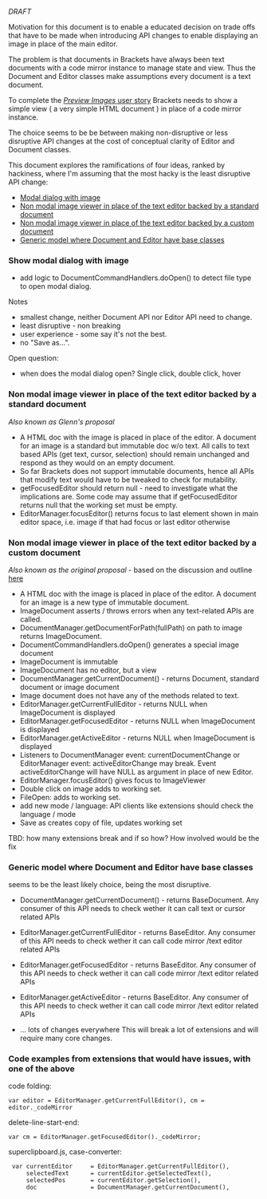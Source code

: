 _DRAFT_

Motivation for this document is to enable a educated decision on trade offs that have to be made when introducing API changes to enable displaying an image in place of the  main editor.

The problem is that documents in Brackets have always been text documents with a code mirror instance to manage state and view. Thus the Document and Editor classes make assumptions every document is a text document.

To complete the  [_Preview Images_ user story](https://trello.com/c/l9AcILkC/24-8-preview-images) Brackets needs to show a simple view ( a very simple HTML document ) in place of a code mirror instance.

The choice seems to be be between making non-disruptive or less disruptive API changes at the cost of conceptual clarity of Editor and Document classes.

This document explores the ramifications of four ideas, ranked by hackiness, where I'm assuming that the most hacky is the least disruptive API change:
* [Modal dialog with image](https://github.com/adobe/brackets/wiki/Preview-Images-Research#show-modal-dialog-with-image)
* [Non modal image viewer in place of the text editor backed by a standard document](https://github.com/adobe/brackets/wiki/Preview-Images-Research#non-modal-image-viewer-in-place-of-the-text-editor-backed-by-a-standard-document)
* [Non modal image viewer in place of the text editor backed by a custom document](https://github.com/adobe/brackets/wiki/Preview-Images-Research#non-modal-image-viewer-in-place-of-the-text-editor-backed-by-a-custom-document)
* [Generic model where Document and Editor have base classes](https://github.com/adobe/brackets/wiki/Preview-Images-Research#generic-model-where-document-and-editor-have-base-classes)


###  Show modal dialog with image
* add logic to DocumentCommandHandlers.doOpen() to detect file type to open modal dialog.

Notes
* smallest change, neither Document API nor Editor API need to change.
* least disruptive - non breaking
* user experience - some say it's not the best.
* no "Save as...".

Open question:
* when does the modal dialog open? Single click, double click, hover

### Non modal image viewer in place of the text editor backed by a standard document
_Also known as Glenn's proposal_
* A HTML doc with the image is placed in place of the editor. A document for an image is a standard but immutable doc w/o text. All calls to text based APIs (get text, cursor, selection) should remain unchanged and respond as they would on an empty document.
* So far Brackets does not support immutable documents, hence all APIs that modify text would have to be tweaked to check for mutability.
* getFocusedEditor should return null - need to investigate what the implications are. Some code may assume that if getFocusedEditor returns null that the working set must be empty.
* EditorManager.focusEditor() returns focus to last element shown in main editor space, i.e. image if that had focus or last editor otherwise

###  Non modal image viewer in place of the text editor backed by a custom document
_Also known as the original proposal_ - based on the discussion and outline [here](https://github.com/adobe/brackets/pull/4492) 
* A HTML doc with the image is placed in place of the editor. A document for an image is a new type of immutable document. 
* ImageDocument asserts / throws errors when any text-related APIs are called.
* DocumentManager.getDocumentForPath(fullPath) on path to image returns ImageDocument.
* DocumentCommandHandlers.doOpen() generates a special image document
* ImageDocument is immutable
* ImageDocument has no editor, but a view
* DocumentManager.getCurrentDocument()  - returns Document, standard document or image document
* Image document does not have any of the methods related to text.
* EditorManager.getCurrentFullEditor - returns NULL when ImageDocument is displayed
* EditorManager.getFocusedEditor - returns NULL when ImageDocument is displayed
* EditorManager.getActiveEditor - returns NULL when ImageDocument is displayed
* Listeners to DocumentManager event: currentDocumentChange or EditorManager event: activeEditorChange may break. Event activeEditorChange will have NULL as argument in place of new Editor.
* EditorManager.focusEditor() gives focus to ImageViewer
* Double click on image adds to working set.
* FileOpen: adds to working set.
* add new mode / language: API clients like extensions should check the language / mode
* Save as creates copy of file, updates working set

TBD: how many extensions break and if so how? How involved would be the fix


###  Generic model where Document and Editor have base classes
seems to be the least likely choice, being the most disruptive.
* DocumentManager.getCurrentDocument()  -  returns BaseDocument. Any consumer of this API needs to check wether it can call text or cursor related APIs

* EditorManager.getCurrentFullEditor - returns BaseEditor. Any consumer of this API needs to check wether it can call code mirror /text editor related APIs
* EditorManager.getFocusedEditor - returns BaseEditor. Any consumer of this API needs to check wether it can call code mirror /text editor related APIs
* EditorManager.getActiveEditor - returns BaseEditor. Any consumer of this API needs to check wether it can call code mirror /text editor related APIs
* ... lots of changes everywhere
This will break a lot of extensions and will require many core changes.

### Code examples from extensions that would have issues, with one of the above
code folding:
~~~~~~
var editor = EditorManager.getCurrentFullEditor(), cm = editor._codeMirror
~~~~~~
delete-line-start-end:
~~~~~~
var cm = EditorManager.getFocusedEditor()._codeMirror;
~~~~~~
superclipboard.js, case-converter:
~~~~~~
 var currentEditor     = EditorManager.getCurrentFullEditor(),
     selectedText      = currentEditor.getSelectedText(),
     selectedPos       = currentEditor.getSelection(),
     doc               = DocumentManager.getCurrentDocument(),
~~~~~~

